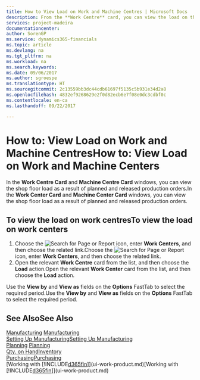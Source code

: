 ```yaml
---
title: How to View Load on Work and Machine Centres | Microsoft Docs
description: From the **Work Centre** card, you can view the load on the work centres as a result of released production orders.
services: project-madeira
documentationcenter: 
author: SorenGP
ms.service: dynamics365-financials
ms.topic: article
ms.devlang: na
ms.tgt_pltfrm: na
ms.workload: na
ms.search.keywords: 
ms.date: 09/06/2017
ms.author: sgroespe
ms.translationtype: HT
ms.sourcegitcommit: 2c13559bb3dc44cdb61697f5135c5b931e34d2a8
ms.openlocfilehash: 4832ef9268629e2f0d82ecb6e7f08e0dc3cdbf0c
ms.contentlocale: en-ca
ms.lasthandoff: 09/22/2017

---
```

# <a name="how-to-view-load-on-work-and-machine-centers"></a><span data-ttu-id="97929-103">How to: View Load on Work and Machine Centres</span><span class="sxs-lookup"><span data-stu-id="97929-103">How to: View Load on Work and Machine Centers</span></span>
<span data-ttu-id="97929-104">In the **Work Centre Card** and **Machine Centre Card** windows, you can view the shop floor load as a result of planned and released production orders.</span><span class="sxs-lookup"><span data-stu-id="97929-104">In the **Work Center Card** and **Machine Center Card** windows, you can view the shop floor load as a result of planned and released production orders.</span></span>    

## <a name="to-view-the-load-on-work-centers"></a><span data-ttu-id="97929-105">To view the load on work centres</span><span class="sxs-lookup"><span data-stu-id="97929-105">To view the load on work centers</span></span>  
1.  <span data-ttu-id="97929-106">Choose the ![Search for Page or Report](media/ui-search/search_small.png "Search for Page or Report icon") icon, enter **Work Centers**, and then choose the related link.</span><span class="sxs-lookup"><span data-stu-id="97929-106">Choose the ![Search for Page or Report](media/ui-search/search_small.png "Search for Page or Report icon") icon, enter **Work Centers**, and then choose the related link.</span></span>  
2.  <span data-ttu-id="97929-107">Open the relevant **Work Centre** card from the list, and then choose the **Load** action.</span><span class="sxs-lookup"><span data-stu-id="97929-107">Open the relevant **Work Center** card from the list, and then choose the **Load** action.</span></span>  

<span data-ttu-id="97929-108">Use the **View by** and **View as** fields on the **Options** FastTab to select the required period.</span><span class="sxs-lookup"><span data-stu-id="97929-108">Use the **View by** and **View as** fields on the **Options** FastTab to select the required period.</span></span>  

## <a name="see-also"></a><span data-ttu-id="97929-109">See Also</span><span class="sxs-lookup"><span data-stu-id="97929-109">See Also</span></span>  
<span data-ttu-id="97929-110">[Manufacturing](production-manage-manufacturing.md)  </span><span class="sxs-lookup"><span data-stu-id="97929-110">[Manufacturing](production-manage-manufacturing.md)  </span></span>  
[<span data-ttu-id="97929-111">Setting Up Manufacturing</span><span class="sxs-lookup"><span data-stu-id="97929-111">Setting Up Manufacturing</span></span>](production-configure-production-processes.md)  
<span data-ttu-id="97929-112">[Planning](production-planning.md)    </span><span class="sxs-lookup"><span data-stu-id="97929-112">[Planning](production-planning.md)    </span></span>  
[<span data-ttu-id="97929-113">Qty. on Hand</span><span class="sxs-lookup"><span data-stu-id="97929-113">Inventory</span></span>](inventory-manage-inventory.md)  
[<span data-ttu-id="97929-114">Purchasing</span><span class="sxs-lookup"><span data-stu-id="97929-114">Purchasing</span></span>](purchasing-manage-purchasing.md)  
<span data-ttu-id="97929-115">[Working with [!INCLUDE[d365fin](includes/d365fin_md.md)]](ui-work-product.md)</span><span class="sxs-lookup"><span data-stu-id="97929-115">[Working with [!INCLUDE[d365fin](includes/d365fin_md.md)]](ui-work-product.md)</span></span>

